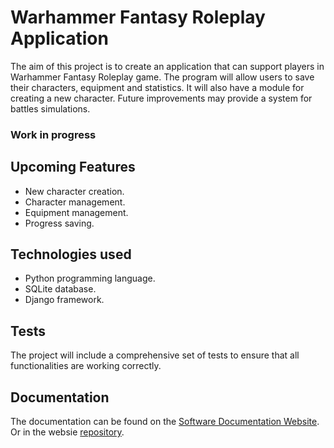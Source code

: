 # Warhammer Fantasy Roleplay Application

The aim of this project is to create an application that can support players in Warhammer Fantasy Roleplay game. The program will allow users to save their characters, equipment and statistics. It will also have a module for creating a new character. Future improvements may provide a system for battles simulations.

### Work in progress

## Upcoming Features  
* New character creation.
* Character management.
* Equipment management.
* Progress saving.

## Technologies used
* Python programming language.
* SQLite database.
* Django framework.

## Tests  
The project will include a comprehensive set of tests to ensure that all functionalities are working correctly.  

## Documentation  
The documentation can be found on the [Software Documentation Website](https://patrickschroeder98.github.io/software_documentation/warhammer_roleplay_app_docs/index.html).  
Or in the websie [repository](https://github.com/PatrickSchroeder98/software_documentation/tree/main/warhammer_roleplay_app_docs).  
